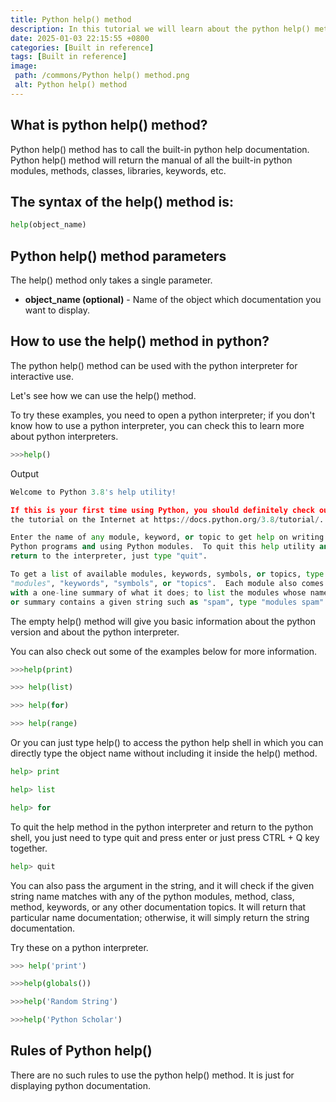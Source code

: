 ```yaml
---
title: Python help() method
description: In this tutorial we will learn about the python help() method and its use with examples
date: 2025-01-03 22:15:55 +0800
categories: [Built in reference]
tags: [Built in reference]
image:
 path: /commons/Python help() method.png
 alt: Python help() method
---
```


## What is python help() method?

<script type="text/javascript">
	atOptions = {
		'key' : '98858c4e91885e00ea9926beee01c03e',
		'format' : 'iframe',
		'height' : 90,
		'width' : 728,
		'params' : {}
	};
</script>
<script type="text/javascript" src="//www.highperformanceformat.com/98858c4e91885e00ea9926beee01c03e/invoke.js"></script>
Python help() method has to call the built-in python help documentation. Python help() method will return the manual of all the built-in python modules, methods, classes, libraries, keywords, etc.

## The syntax of the help() method is:

```python
help(object_name)

```

## Python help() method parameters

The help() method only takes a single parameter.

* **object\_name (optional)** \- Name of the object which documentation you want to display.

## How to use the help() method in python?

The python help() method can be used with the python interpreter for interactive use. 

Let's see how we can use the help() method.

To try these examples, you need to open a python interpreter; if you don't know how to use a python interpreter, you can check this to learn more about python interpreters.

```python
>>>help()

```

Output

```python
Welcome to Python 3.8's help utility!

If this is your first time using Python, you should definitely check out
the tutorial on the Internet at https://docs.python.org/3.8/tutorial/.

Enter the name of any module, keyword, or topic to get help on writing
Python programs and using Python modules.  To quit this help utility and
return to the interpreter, just type "quit".

To get a list of available modules, keywords, symbols, or topics, type
"modules", "keywords", "symbols", or "topics".  Each module also comes
with a one-line summary of what it does; to list the modules whose name
or summary contains a given string such as "spam", type "modules spam".

```

The empty help() method will give you basic information about the python version and about the python interpreter.

You can also check out some of the examples below for more information.

```python
>>>help(print)

```

```python
>>> help(list)

```

```python
>>> help(for)
```

```python
>>> help(range)
```

Or you can just type help() to access the python help shell in which you can directly type the object name without including it inside the help() method.

```python
help> print
```

```python
help> list
```

```python
help> for 

```

To quit the help method in the python interpreter and return to the python shell, you just need to type quit and press enter or just press CTRL \+ Q key together.

```python
help> quit

```

You can also pass the argument in the string, and it will check if the given string name matches with any of the python modules, method, class, method, keywords, or any other documentation topics. It will return that particular name documentation; otherwise, it will simply return the string documentation.

Try these on a python interpreter.

```python
>>> help('print')

```

```python
>>>help(globals())

```

```python
>>>help('Random String')

```

```python
>>>help('Python Scholar')
```
<script type="text/javascript">
	atOptions = {
		'key' : '98858c4e91885e00ea9926beee01c03e',
		'format' : 'iframe',
		'height' : 90,
		'width' : 728,
		'params' : {}
	};
</script>
<script type="text/javascript" src="//www.highperformanceformat.com/98858c4e91885e00ea9926beee01c03e/invoke.js"></script>
## Rules of Python help()

<script type="text/javascript">
	atOptions = {
		'key' : '98858c4e91885e00ea9926beee01c03e',
		'format' : 'iframe',
		'height' : 90,
		'width' : 728,
		'params' : {}
	};
</script>
<script type="text/javascript" src="//www.highperformanceformat.com/98858c4e91885e00ea9926beee01c03e/invoke.js"></script>
There are no such rules to use the python help() method. It is just for displaying python documentation.